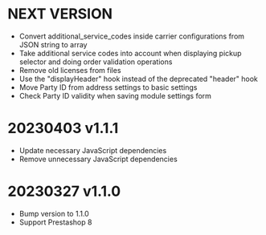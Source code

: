 NEXT VERSION
========
* Convert additional_service_codes inside carrier configurations from JSON string to array
* Take additional service codes into account when displaying pickup selector and doing order validation operations
* Remove old licenses from files
* Use the "displayHeader" hook instead of the deprecated "header" hook
* Move Party ID from address settings to basic settings
* Check Party ID validity when saving module settings form

20230403 v1.1.1
========
* Update necessary JavaScript dependencies
* Remove unnecessary JavaScript dependencies

20230327 v1.1.0
========
* Bump version to 1.1.0
* Support Prestashop 8
